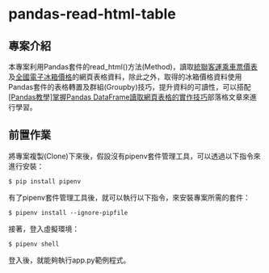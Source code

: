 # pandas-read-html-table #

## 專案介紹 ##

本專案利用Pandas套件的read_html()方法(Method)，讀取[統聯客運乘車票價表](https://www.ubus.com.tw/Booking/FareInquiry)及[全國電子冰箱價格](https://web.elifemall.com.tw/allnewweb/product.php?idept=100&showlist=&isdept=120)的網頁表格資料，除此之外，取得的冰箱價格資料使用Pandas套件的表格轉置及群組(Groupby)技巧，提升資料的可讀性，可以搭配[[Pandas教學]掌握Pandas DataFrame讀取網頁表格的實作技巧](https://www.learncodewithmike.com/2020/11/read-html-table-using-pandas.html)部落格文章來進行學習。

## 前置作業 ##

將專案複製(Clone)下來後，假設沒有pipenv套件管理工具，可以透過以下指令來進行安裝：

`$ pip install pipenv`

有了pipenv套件管理工具後，就可以執行以下指令，來安裝專案所需的套件：

`$ pipenv install --ignore-pipfile`

接著，登入虛擬環境：

`$ pipenv shell`

登入後，就能夠執行app.py範例程式。